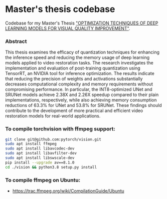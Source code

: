 # Master's thesis codebase
Codebase for my Master's Thesis ["OPTIMIZATION TECHNIQUES OF DEEP LEARNING MODELS FOR VISUAL QUALITY IMPROVEMENT"](https://github.com/lorenzopalloni/master-thesis).

### Abstract
This thesis examines the efficacy of quantization techniques for enhancing the inference speed and reducing the memory usage of deep learning models applied to video restoration tasks. The research investigates the implementation and evaluation of post-training quantization using TensorRT, an NVIDIA tool for inference optimization. The results indicate that reducing the precision of weights and activations substantially decreases computational complexity and memory requirements without compromising performance. In particular, the INT8-optimized UNet and SRUNet models achieve 2.38X and 2.26X speedup compared to their plain implementations, respectively, while also achieving memory consumption reductions of 63.3\% for UNet and 53.8\% for SRUNet. These findings should contribute to the development of more practical and efficient video restoration models for real-world applications.

### To compile torchvision with ffmpeg support:
```bash
git clone git@github.com:pytorch/vision.git
sudo apt install ffmpeg
sudo apt install libavcodec-dev
sudo apt install libavfilter-dev
sudo apt install libswscale-dev
pip install --upgrade av==8.1.0
cd ./vision && python3.8 setup.py install
```

### To compile ffmpeg on Ubuntu:
- https://trac.ffmpeg.org/wiki/CompilationGuide/Ubuntu
